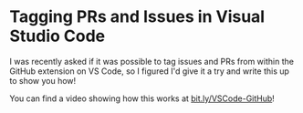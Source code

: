 # Tagging PRs and Issues in Visual Studio Code

I was recently asked if it was possible to tag issues and PRs from within the GitHub extension on VS Code, so I figured I'd give it a try and write this up to show you how!

You can find a video showing how this works at [bit.ly/VSCode-GitHub](https://bit.ly/VSCode-GitHub)!